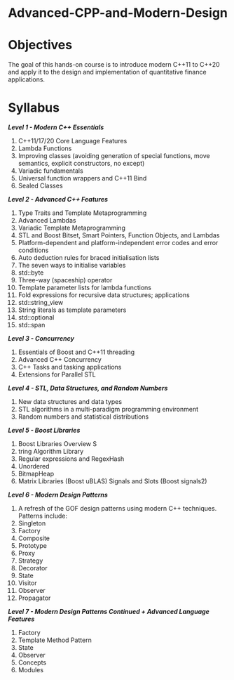 # Advanced-CPP-and-Modern-Design

# Objectives
The goal of this hands-on course is to introduce modern C++11 to C++20 and apply it to the design
and implementation of quantitative finance applications.

# Syllabus
***Level 1 - Modern C++ Essentials***
1. C++11/17/20 Core Language Features
2. Lambda Functions
2. Improving classes (avoiding generation of special functions, move semantics,
   explicit constructors, no except) 
3. Variadic fundamentals
4. Universal function wrappers and C++11 Bind 
5. Sealed Classes

***Level 2 - Advanced C++ Features***
1. Type Traits and Template Metaprogramming
2. Advanced Lambdas
3. Variadic Template Metaprogramming
4. STL and Boost Bitset, Smart Pointers, Function Objects, and Lambdas
5. Platform-dependent and platform-independent error codes and error conditions
7. Auto deduction rules for braced initialisation lists 
8. The seven ways to initialise variables 
9. std::byte 
10. Three-way (spaceship) operator 
11. Template parameter lists for lambda functions 
12. Fold expressions for recursive data structures; applications 
13. std::string_view 
14. String literals as template parameters 
15. std::optional 
16. std::span

***Level 3 - Concurrency***
1. Essentials of Boost and C++11 threading 
2. Advanced C++ Concurrency 
3. C++ Tasks and tasking applications 
4. Extensions for Parallel STL

***Level 4 - STL, Data Structures, and Random Numbers***
1. New data structures and data types 
2. STL algorithms in a multi-paradigm programming environment 
3. Random numbers and statistical distributions

***Level 5 - Boost Libraries***
1. Boost Libraries Overview S
2. tring Algorithm Library 
3. Regular expressions and RegexHash 
4. Unordered 
5. BitmapHeap 
6. Matrix Libraries (Boost uBLAS) Signals and Slots (Boost signals2)

***Level 6 - Modern Design Patterns***
1. A refresh of the GOF design patterns using modern C++ techniques. Patterns include:
2. Singleton
3. Factory
3. Composite
4. Prototype
5. Proxy
6. Strategy
7. Decorator
8. State
9. Visitor
10. Observer
11. Propagator

***Level 7 - Modern Design Patterns Continued + Advanced Language Features***
1. Factory
2. Template Method Pattern
3. State
4. Observer
5. Concepts
6. Modules